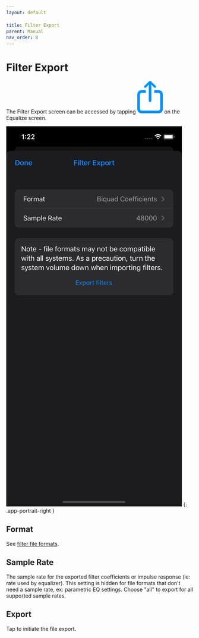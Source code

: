 ```yaml
---
layout: default

title: Filter Export
parent: Manual
nav_order: 8
---
```


# Filter Export
The Filter Export screen can be accessed by tapping <img src="/assets/img/export.png" alt="Export" class="app-icon"> on the Equalize screen.

![Filter export screen](/assets/img/filter_export.png)
{: .app-portrait-right }

## Format
See [filter file formats](file_formats.md#filters).

## Sample Rate
The sample rate for the exported filter coefficients or impulse response (ie: rate used by equalizer).  This setting is hidden for file formats that don't need a sample rate, ex: parametric EQ settings.  Choose "all" to export for all supported sample rates.

## Export
Tap to initiate the file export.



